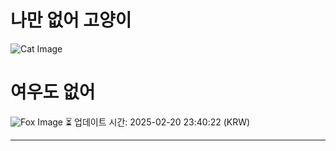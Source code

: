 
# 나만 없어 고양이

![Cat Image](https://cdn2.thecatapi.com/images/688.jpg)

# 여우도 없어
![Fox Image](https://randomfox.ca/images/110.jpg)
⏳ 업데이트 시간: 2025-02-20 23:40:22 (KRW)

---
